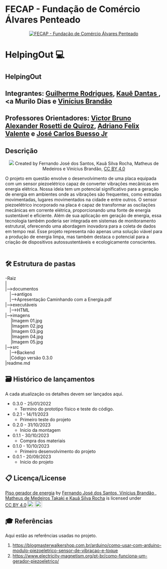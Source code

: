 # FECAP - Fundação de Comércio Álvares Penteado

<p align="center">
<a href= "https://www.fecap.br/"><img src="https://encrypted-tbn0.gstatic.com/images?q=tbn:ANd9GcRhZPrRa89Kma0ZZogxm0pi-tCn_TLKeHGVxywp-LXAFGR3B1DPouAJYHgKZGV0XTEf4AE&usqp=CAU" alt="FECAP - Fundação de Comércio Álvares Penteado" border="0"></a>
</p>

# HelpingOut 💻

## HelpingOut

## Integrantes: <a href="https://www.linkedin.com/in/guilherme-rodrigues-7468211b7/">Guilherme Rodrigues</a>, <a href="https://www.linkedin.com/in/kauê-dantas-309098271/">Kauê Dantas </a>, <a Murilo Dias</a> e <a href="https://www.linkedin.com/in/vinícius-brandão-3846141bb/">Vinícius Brandão</a>

## Professores Orientadores: <a href="https://www.linkedin.com/in/victorbarq/">Victor Bruno Alexander Rosetti de Quiroz</a>, <a href="https://www.linkedin.com/in/adriano-valente-534576135/">Adriano Felix Valente</a> e <a href="https://www.linkedin.com/in/jbuesso/">José Carlos Buesso Jr</a>

## Descrição
<p align="center">
  <img src="https://cdn.discordapp.com/attachments/854183150773993523/1175263016665763932/20231117_222905.jpg?ex=656a97fa&is=655822fa&hm=a0eae3dc077cab085f8fab6d7b0bdd6c3a90aa13ba42e23a72a01ec222013cf4&">
  Created by Fernando José dos Santos, Kauã Silva Rocha, Matheus de Medeiros e Vinícius Brandão, <a href="https://creativecommons.org/licenses/by/4.0/?ref=chooser-v1">CC BY 4.0</a> 
<p align="center">

O projeto em questão envolve o desenvolvimento de uma placa equipada com um sensor piezoelétrico capaz de converter vibrações mecânicas em energia elétrica. Nossa ideia tem um potencial significativo para a geração de energia em ambientes onde as vibrações são frequentes, como estradas movimentadas, lugares movimentados na cidade e entre outros. O sensor piezoelétrico incorporado na placa é capaz de transformar as oscilações mecânicas em corrente elétrica, proporcionando uma fonte de energia sustentável e eficiente. Além de sua aplicação em geração de energia, essa tecnologia também poderia ser integrada em sistemas de monitoramento estrutural, oferecendo uma abordagem inovadora para a coleta de dados em tempo real. Esse projeto representa não apenas uma solução viável para a produção de energia limpa, mas também destaca o potencial para a criação de dispositivos autossustentáveis e ecologicamente conscientes.
<br><br>

## 🛠 Estrutura de pastas

-Raiz<br>
|<br>
|-->documentos<br>
  &emsp;|-->antigos<br>
  &emsp;|-->Apresentação Caminhando com a Energia.pdf<br>
|-->executáveis<br>
  &emsp;|-->HTML<br>
|-->imagens<br>
 &emsp;   |Imagem 01.jpg <br>
  &emsp;  |Imagem 02.jpg <br>
  &emsp;  |Imagem 03.jpg <br>
   &emsp; |Imagem 04.jpg <br>
  &emsp;  |Imagem 05.jpg <br>
   |-->src<br>
  &emsp;|-->Backend<br>
  &emsp;|Código versão 0.3.0 <br>
  |readme.md



## 🗃 Histórico de lançamentos

A cada atualização os detalhes devem ser lançados aqui.

* 0.3.0 - 25/01/2022
    * Termino do prototipo físico e teste do código.
* 0.2.1 - 14/11/2023
    * Primeiro teste do projeto
* 0.2.0 - 31/10/2023
    * Inicio da montagem
* 0.1.1 - 30/10/2023
    * Compra dos materiais
* 0.1.0 - 10/10/2023
    * Primeiro desenvolvimento do projeto
* 0.0.1 - 20/09/2023
    * Inicio do projeto

## 📋 Licença/License
<p xmlns:cc="http://creativecommons.org/ns#" xmlns:dct="http://purl.org/dc/terms/"><a property="dct:title" rel="cc:attributionURL" href="https://github.com/2023-2-NADS1/Grupo5/tree/main">Piso gerador de energia</a> by <a rel="cc:attributionURL dct:creator" property="cc:attributionName" href="https://www.linkedin.com/in/vinícius-brandão-3846141bb/">Fernando José dos Santos, Vinícius Brandão , Matheus de Medeiros Takaki e Kauã Silva Rocha</a> is licensed under <a href="http://creativecommons.org/licenses/by/4.0/?ref=chooser-v1" target="_blank" rel="license noopener noreferrer" style="display:inline-block;">CC BY 4.0<img style="height:22px!important;margin-left:3px;vertical-align:text-bottom;" src="https://mirrors.creativecommons.org/presskit/icons/cc.svg?ref=chooser-v1"><img style="height:22px!important;margin-left:3px;vertical-align:text-bottom;" src="https://mirrors.creativecommons.org/presskit/icons/by.svg?ref=chooser-v1"></a></p>


## 🎓 Referências

Aqui estão as referências usadas no projeto.

1. <https://blogmasterwalkershop.com.br/arduino/como-usar-com-arduino-modulo-piezoeletrico-sensor-de-vibracao-e-toque>
2. <https://www.electricity-magnetism.org/pt-br/como-funciona-um-gerador-piezoeletrico/>

